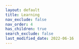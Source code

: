 ```yaml
---
layout: default
title: Learning
nav_exclude: false
nav_order: 4
has_children: true
search_exclude: false
last_modified_date: 2022-06-16
---
```

